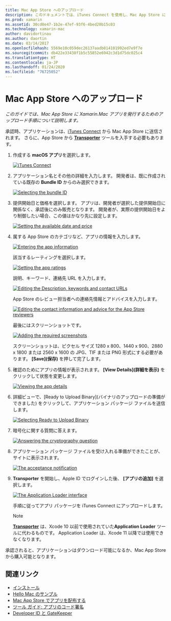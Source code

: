 ```yaml
---
title: Mac App Store へのアップロード
description: このドキュメントでは、iTunes Connect を使用し、Mac App Store に Xamarin.Mac アプリをアップロードする方法について説明します。 プロセスを完了する目的で iTunes Connect から要求される情報について説明します。
ms.prod: xamarin
ms.assetid: 30cd0e47-1b2e-47ef-93f6-4bed20b15c03
ms.technology: xamarin-mac
author: davidortinau
ms.author: daortin
ms.date: 03/14/2017
ms.openlocfilehash: 5569e10c059dec26137aadb814101992ed7e9f7e
ms.sourcegitcommit: db422e33438f1b5c55852e6942c3d1d75dc025c4
ms.translationtype: HT
ms.contentlocale: ja-JP
ms.lasthandoff: 01/24/2020
ms.locfileid: "76725052"
---
```

# <a name="upload-to-mac-app-store"></a>Mac App Store へのアップロード

_このガイドでは、Mac App Store に Xamarin.Mac アプリを発行するためのアップロード手順について説明します。_

承認時、アプリケーションは、[iTunes Connect](https://itunesconnect.apple.com/) から Mac App Store に送信されます。 さらに、App Store から [**Transporter**](https://apps.apple.com/us/app/transporter/id1450874784?mt=12) ツールを入手する必要もあります。

1. 作成する **macOS アプリ**を選択します。

    [![](uploading-images/image65.png "iTunes Connect")](uploading-images/image65.png#lightbox)

2. アプリケーション名とその他の詳細を入力します。 開発者は、既に作成されている既存の **Bundle ID** からのみ選択できます。

    [![](uploading-images/image66.png "Selecting the bundle ID")](uploading-images/image66.png#lightbox)

3. 提供開始日と価格を選択します。 アプリは、開発者が選択した提供開始日に関係なく、承認後にのみ販売となります。 開発者が、実際の提供開始日をより制御したい場合、この値はかなり先に設定します。

    [![](uploading-images/image67.png "Setting the available date and price")](uploading-images/image67.png#lightbox)

4. 属する App Store のカテゴリなど、アプリの情報を入力します。

    [![](uploading-images/image68.png "Entering the app information")](uploading-images/image68.png#lightbox)

    該当するレーティングを選択します。

    [![](uploading-images/image69.png "Setting the app ratings")](uploading-images/image69.png#lightbox)

    説明、キーワード、連絡先 URL を入力します。

    [![](uploading-images/image70.png "Editing the Description, keywords and contact URLs")](uploading-images/image70.png#lightbox)

    App Store のレビュー担当者への連絡先情報とアドバイスを入力します。

    [![](uploading-images/image71.png "Editing the contact information and advice for the App Store reviewers")](uploading-images/image71.png#lightbox)

    最後にはスクリーンショットです。

    [![](uploading-images/image72.png "Adding the required screenshots")](uploading-images/image72.png#lightbox)

    スクリーンショットは、ピクセル サイズ 1280 x 800、1440 x 900、2880 x 1800 または 2560 x 1600 の JPG、TIF または PNG 形式にする必要があります。 **[Save]\(保存\)** を押して完了します。

5. 確認のためにアプリの情報が表示されます。 **[View Details]\(詳細を表示\)** をクリックして状態を変更します。

    [![](uploading-images/image73.png "Viewing the app details")](uploading-images/image73.png#lightbox)

6. 詳細ビューで、[Ready to Upload Binary]\(バイナリのアップロードの準備ができました\) をクリックして、アプリケーション パッケージ ファイルを送信します。

    [![](uploading-images/image74.png "Selecting Ready to Upload Binary")](uploading-images/image74.png#lightbox)

7. 暗号化に関する質問に答えます。

    [![](uploading-images/image75.png "Answering the cryptography question")](uploading-images/image75.png#lightbox)

8. アプリケーション パッケージ ファイルを受け入れる準備ができたことが、サイトに表示されます。

    [![](uploading-images/image76.png "The acceptance notification")](uploading-images/image76.png#lightbox)

9. **Transporter** を開始し、Apple ID でログインした後、 **[アプリの追加]** を選択します。

    [![](uploading-images/transporter01-sml.png "The Application Loader interface")](uploading-images/transporter01.png#lightbox)

    手順に従ってアプリ パッケージを iTunes Connect にアップロードします。

    > [!NOTE]
    > [**Transporter**](https://apps.apple.com/us/app/transporter/id1450874784?mt=12) は、Xcode 10 以前で使用されていた**Application Loader** ツールに代わるものです。
    > Application Loader は、Xcode 11 以降では使用できなくなります。

承認されると、アプリケーションはダウンロード可能になるか、Mac App Store から購入可能となります。

## <a name="related-links"></a>関連リンク

- [インストール](~//mac/get-started/installation.md)
- [Hello Mac のサンプル](~/mac/get-started/hello-mac.md)
- [Mac App Store でアプリを配布する](https://developer.apple.com/devcenter/mac/checklist/)
- [ツール ガイド: アプリのコード署名](https://developer.apple.com/library/mac/#documentation/ToolsLanguages/Conceptual/OSXWorkflowGuide/CodeSigning/CodeSigning.html)
- [Developer ID と GateKeeper](https://developer.apple.com/developer-id/)
